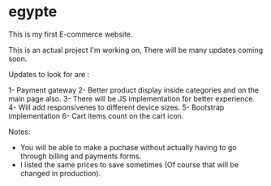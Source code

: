 # egypte

This is my first E-commerce website.

This is an actual project I'm working on, There will be many updates coming soon.



Updates to look for are :

1- Payment gateway
2- Better product display inside categories and on the main page also.
3- There will be JS implementation for better experience.
4- Will add responsivenes to different device sizes.
5- Bootstrap implementation
6- Cart items count on the cart icon.





Notes:

- You will be able to make a puchase without actually having to go through billing and payments forms.
- I listed the same prices to save sometimes (Of course that will be changed in production).
